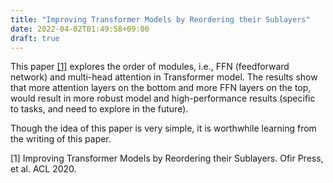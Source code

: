 ```yaml
---
title: "Improving Transformer Models by Reordering their Sublayers"
date: 2022-04-02T01:49:58+09:00
draft: true
---
```


This paper [[1]](https://aclanthology.org/2020.acl-main.270.pdf) explores the order of modules, i.e., FFN (feedforward network) and multi-head attention  in Transformer model. 
The results show that more attention layers on the bottom and more FFN layers on the top, would result in more robust
model and high-performance results (specific to tasks, and need to explore in the future).

Though the idea of this paper is very simple, it is worthwhile learning from the writing of this paper. 

[1] Improving Transformer Models by Reordering their Sublayers. Ofir Press, et al. ACL 2020. 